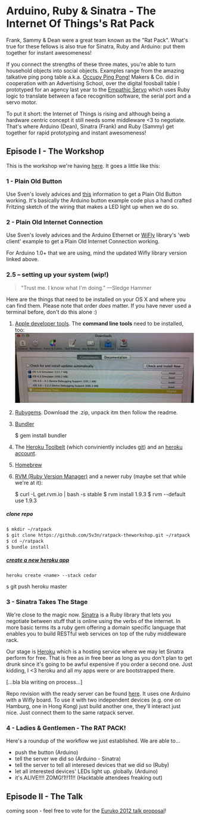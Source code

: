 # Arduino, Ruby &amp; Sinatra - The Internet Of Things's Rat Pack

Frank, Sammy &amp; Dean were a great team known as the "Rat Pack". What's true for these fellows is also true for Sinatra, Ruby and Arduino: put them together for instant awesomeness!

If you connect the strengths of these three mates, you're able to turn household objects into social objects. Examples range from the amazing talkative ping pong table a.k.a. [Occupy Ping Pong!](https://github.com/makersandco/Occupy-Ping-Pong) Makers & Co. did in cooperation with an Advertising School, over the digital foosball table I prototyped for an agency last year to the [Empathic Servo](https://vimeo.com/27113323) which uses Ruby logic to translate between a face recognition software, the serial port and a servo motor.

To put it short: the Internet of Things is rising and although being a hardware centric concept it still needs some middleware <3 to negotiate. That's where Arduino (Dean), Sinatra (Frank) and Ruby (Sammy) get together for rapid prototyping and instant awesomeness!

## Episode I - The Workshop

This is the workshop we're having [here](http://www.meetup.com/hacktable/events/57399932/). It goes a little like this:

### 1 - Plain Old Button

Use Sven's lovely advices and [this](https://github.com/5v3n/ratpack-theworkshop/zipball/step-1-plainbutton) information to get a Plain Old Button working. It's basically the Arduino button example code plus a hand crafted Fritzing sketch of the wiring that makes a LED light up when we do so.

### 2 - Plain Old Internet Connection

Use Sven's lovely advices and the Arduino Ethernet or [WiFly](https://github.com/timr/WiFly-Shield) library's 'web client' example to get a Plain Old Internet Connection working.

For Arduino 1.0+ that we are using, mind the updated Wifly library version linked above.

### 2.5 – setting up your system (wip!)

> "Trust me. I know what I'm doing." ––Sledge Hammer

Here are the things that need to be installed on your OS X and where you can find them. Please note that order *does* matter. If you have never used a terminal before, don't do this alone :)


1. [Apple developer tools](https://developer.apple.com/technologies/tools/). The **command line tools** need to be installed, too: ![](readme-images/xcode-cmt.png)

2. [Rubygems](http://rubygems.org/pages/download). Download the .zip, unpack itm then follow the readme.

3. [Bundler](http://gembundler.com/)

    $ gem install bundler

4. The [Heroku Toolbelt](https://toolbelt.heroku.com/) (which conviniently includes [git](http://git-scm.com/)) and an [heroku account](https://api.heroku.com/signup).

5. [Homebrew](https://github.com/mxcl/homebrew/wiki/installation)

5. [RVM (Ruby Version Manager)](https://rvm.io/) and a newer ruby (maybe set that while we're at it):


    $ curl -L get.rvm.io | bash -s stable
    $ rvm install 1.9.3
    $ rvm --default use 1.9.3
    

##### clone repo

    $ mkdir ~/ratpack
    $ git clone https://github.com/5v3n/ratpack-theworkshop.git ~/ratpack
    $ cd ~/ratpack
    $ bundle install

##### [create a new heroku app](https://devcenter.heroku.com/articles/creating-apps)


    heroku create <name> --stack cedar
s    git push heroku master
    



### 3 - Sinatra Takes The Stage

We're close to the magic now. [Sinatra](http://www.sinatrarb.com/) is a Ruby library that lets you negotiate between stuff that is online using the verbs of the internet. In more basic terms its a ruby gem offering a domain specific language that enables you to build RESTful web services on top of the ruby middleware rack.

Our stage is [Heroku](http://heroku.com) which is a hosting service where we may let Sinatra perform for free. That is free as in free beer as long as you don't plan to get drunk since it's going to be awful expensive if you order a second one. Just kidding, I <3 heroku and all my apps were or are bootstrapped there.

[...bla bla writing on process...]

Repo revision with the ready server can be found [here](https://github.com/5v3n/ratpack-theworkshop/zipball/step-2-onlinebutton). It uses one Arduino with a Wifly board. To use it with two independent devices (e.g. one on Hamburg, one in Hong Kong) just build another one, they'll interact just nice. Just connect them to the same ratpack server.

### 4 - Ladies &amp; Gentlemen - The RAT PACK!

Here's a roundup of the workflow we just established. We are able to...

- push the button (Arduino)
- tell the server we did so (Arduino - Sinatra)
- tell the server to tell all interesed devices that we did so (Ruby)
- let all interested devices' LEDs light up. globally. (Arduino)
- it's ALIVE!!!! ZOMG!1!!11!! (Hacktable attendees freaking out)

## Episode II - The Talk

coming soon - feel free to vote for the [Euruko 2012 talk proposal](https://github.com/euruko2012/call-for-proposals/pull/60)!